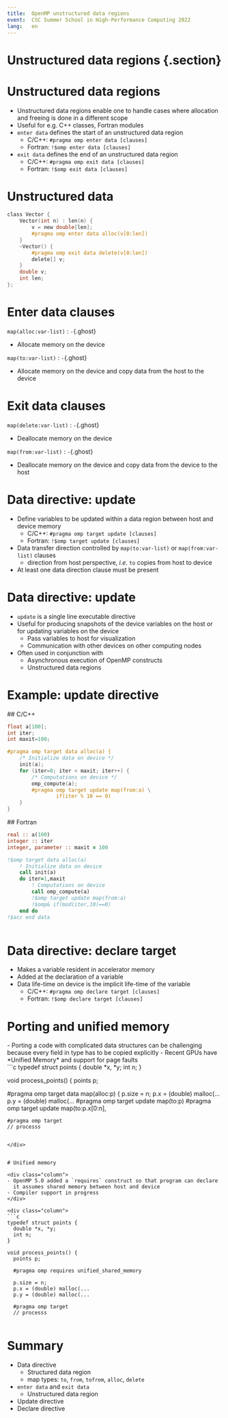 ```yaml
---
title:  OpenMP unstructured data regions
event:  CSC Summer School in High-Performance Computing 2022
lang:   en
---
```



# Unstructured data regions {.section}

# Unstructured data regions

- Unstructured data regions enable one to handle cases where allocation
  and freeing is done in a different scope
- Useful for e.g. C++ classes, Fortran modules
- `enter data` defines the start of an unstructured data region
    - C/C++: `#pragma omp enter data [clauses]`
    - Fortran: `!$omp enter data [clauses]`
- `exit data` defines the end of an unstructured data region
    - C/C++: `#pragma omp exit data [clauses]`
    - Fortran: `!$omp exit data [clauses]`


# Unstructured data

```c
class Vector {
    Vector(int n) : len(n) {
        v = new double[len];
        #pragma omp enter data alloc(v[0:len])
    }
    ~Vector() {
        #pragma omp exit data delete(v[0:len])
        delete[] v;
    }
    double v;
    int len;
};
```


# Enter data clauses

`map(alloc:var-list)`
  : `-`{.ghost}

- Allocate memory on the device

`map(to:var-list)`
  : `-`{.ghost}

- Allocate memory on the device and copy data from the host to the
  device


# Exit data clauses

`map(delete:var-list)`
  : `-`{.ghost}

- Deallocate memory on the device

`map(from:var-list)`
  : `-`{.ghost}

- Deallocate memory on the device and copy data from the device to the
  host


# Data directive: update

- Define variables to be updated within a data region between host and
  device memory
    - C/C++: `#pragma omp target update [clauses]`
    - Fortran: `!$omp target update [clauses]`
- Data transfer direction controlled by `map(to:var-list)` or
  `map(from:var-list)` clauses
    - direction from host perspective, *i.e.* `to` copies from host to device
- At least one data direction clause must be present



# Data directive: update

- `update` is a single line executable directive
- Useful for producing snapshots of the device variables on the host or
  for updating variables on the device
    - Pass variables to host for visualization
    - Communication with other devices on other computing nodes
- Often used in conjunction with
    - Asynchronous execution of OpenMP constructs
    - Unstructured data regions


# Example: update directive

<div class="column">
## C/C++

```c
float a[100];
int iter;
int maxit=100;

#pragma omp target data alloc(a) {
    /* Initialize data on device */
    init(a);
    for (iter=0; iter < maxit; iter++) {
        /* Computations on device */
        omp_compute(a);
        #pragma omp target update map(from:a) \
                if(iter % 10 == 0)
    }
}
```
</div>

<div class="column">
## Fortran

```fortran
real :: a(100)
integer :: iter
integer, parameter :: maxit = 100

!$omp target data alloc(a)
    ! Initialize data on device
    call init(a)
    do iter=1,maxit
        ! Computations on device
        call omp_compute(a)
        !$omp target update map(from:a)
        !$omp& if(mod(iter,10)==0)
    end do
!$acc end data
```
</div>


# Data directive: declare target

- Makes a variable resident in accelerator memory
- Added at the declaration of a variable
- Data life-time on device is the implicit life-time of the variable
    - C/C++: `#pragma omp declare target [clauses]`
    - Fortran: `!$omp declare target [clauses]`


# Porting and unified memory

<div class="column">
- Porting a code with complicated data structures can be challenging
  because every field in type has to be copied explicitly
- Recent GPUs have *Unified Memory* and support for page faults
</div>

<div class="column">
```c
typedef struct points {
  double *x, *y;
  int n;
}

void process_points() {
  points p;

  #pragma omp target data map(alloc:p)
  {
    p.size = n;
    p.x = (double) malloc(...
    p.y = (double) malloc(...
    #pragma omp target update map(to:p)
    #pragma omp target update map(to:p.x[0:n],

    #pragma omp target
    // processs
```

</div>


# Unified memory

<div class="column">
- OpenMP 5.0 added a `requires` construct so that program can declare
  it assumes shared memory between host and device
- Compiler support in progress
</div>

<div class="column">
```c
typedef struct points {
  double *x, *y;
  int n;
}

void process_points() {
  points p;

  #pragma omp requires unified_shared_memory

  p.size = n;
  p.x = (double) malloc(...
  p.y = (double) malloc(...

  #pragma omp target
  // processs
```
</div>


# Summary

- Data directive
    - Structured data region
    - map types: `to`, `from`, `tofrom`, `alloc`, `delete`
- `enter data` and `exit data`
    - Unstructured data region
- Update directive
- Declare directive
